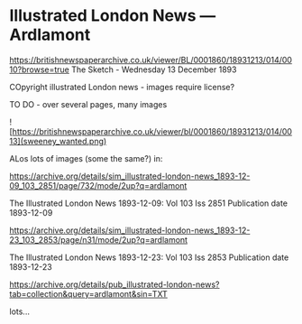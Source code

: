 # Illustrated London News — Ardlamont



https://britishnewspaperarchive.co.uk/viewer/BL/0001860/18931213/014/0010?browse=true
The Sketch - Wednesday 13 December 1893

COpyright illustrated London news - images require license?

TO DO - over several pages, many images

![https://britishnewspaperarchive.co.uk/viewer/bl/0001860/18931213/014/0013](sweeney_wanted.png)


ALos lots of images (some the same?) in:

https://archive.org/details/sim_illustrated-london-news_1893-12-09_103_2851/page/732/mode/2up?q=ardlamont

The Illustrated London News  1893-12-09: Vol 103 Iss 2851
Publication date 1893-12-09


https://archive.org/details/sim_illustrated-london-news_1893-12-23_103_2853/page/n31/mode/2up?q=ardlamont

The Illustrated London News  1893-12-23: Vol 103 Iss 2853
Publication date 1893-12-23

https://archive.org/details/pub_illustrated-london-news?tab=collection&query=ardlamont&sin=TXT

lots...